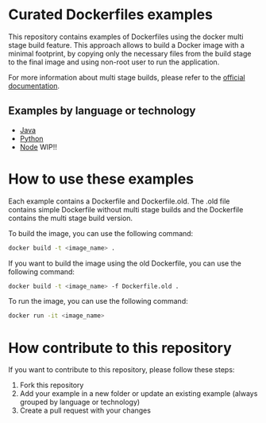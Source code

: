# Curated Dockerfiles examples
This repository contains examples of Dockerfiles using the docker multi stage build feature. This approach allows to build a Docker image with a minimal footprint, by copying only the necessary files from the build stage to the final image and using non-root user to run the application.


For more information about multi stage builds, please refer to the [official documentation](https://docs.docker.com/develop/develop-images/multistage-build/).


## Examples by language or technology
* [Java](java/)
* [Python](python/)
* [Node](node/) WIP!!


# How to use these examples
Each example contains a Dockerfile and Dockerfile.old. The .old file contains simple Dockerfile without multi stage builds and the Dockerfile contains the multi stage build version. 

To build the image, you can use the following command:
``` bash
docker build -t <image_name> .
```

If you want to build the image using the old Dockerfile, you can use the following command:
``` bash
docker build -t <image_name> -f Dockerfile.old .
```

To run the image, you can use the following command:
``` bash
docker run -it <image_name>
```


# How contribute to this repository
If you want to contribute to this repository, please follow these steps:
1. Fork this repository
2. Add your example in a new folder or update an existing example (always grouped by language or technology)
3. Create a pull request with your changes
